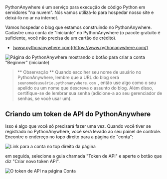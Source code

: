 PythonAnywhere é um serviço para execução de código Python em servidores "na nuvem". Nós vamos utilizá-lo para hospedar nosso site e deixá-lo no ar na internet.

Vamos hospedar o blog que estamos construindo no PythonAnywhere. Cadastre uma conta de "Iniciante" no PythonAnywhere (o pacote gratuito é suficiente, você não precisa de um cartão de crédito).

* [www.pythonanywhere.com](https://www.pythonanywhere.com/)

![Página do PythonAnywhere mostrando o botão para criar a conta "Beginner" (iniciante)](../deploy/images/pythonanywhere_beginner_account_button.png)

> ** Observação ** Quando escolher seu nome de usuário no PythonAnywhere, lembre que a URL do blog será `seunomedeusuário.pythonanywhere.com `, então use algo como o seu apelido ou um nome que descreva o assunto do blog. Além disso, certifique-se de lembrar sua senha (adicione-a ao seu gerenciador de senhas, se você usar um).

## Criando um token de API do PythonAnywhere

Isso é algo que você só precisará fazer uma vez. Quando você tiver se registrado no PythonAnywhere, você será levado ao seu painel de controle. Encontre o endereço no topo direito para a página de "conta":

![Link para a conta no top direito da página](../deploy/images/pythonanywhere_account.png)

em seguida, selecione a guia chamada "Token de API" e aperte o botão que diz "Criar novo token API".

![O token de API na página Conta](../deploy/images/pythonanywhere_create_api_token.png)